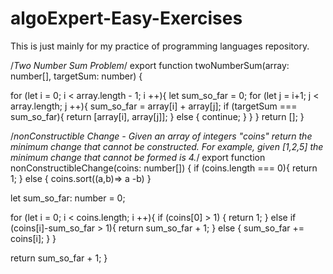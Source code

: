 # algoExpert-Easy-Exercises
This is just mainly for my practice of programming languages repository.

/*Two Number Sum Problem*/
export function twoNumberSum(array: number[], targetSum: number) {

  for (let i = 0; i < array.length - 1; i ++){
    let sum_so_far = 0;
    for (let j = i+1; j < array.length; j ++){
      sum_so_far = array[i] + array[j];
      if (targetSum === sum_so_far){
        return [array[i], array[j]];
      } else {
        continue;
      }
    }
  }
  return [];
}

/*nonConstructible Change - Given an array of integers "coins" return the minimum change that cannot be constructed. For example, given [1,2,5] the minimum change that cannot be formed is 4.*/
export function nonConstructibleChange(coins: number[]) {
  if (coins.length === 0){
    return 1;
  } else {
    coins.sort((a,b)=> a -b)
  }

  let sum_so_far: number = 0;

  for (let i = 0; i < coins.length; i ++){
    if (coins[0] > 1) {
      return 1;
    } else if (coins[i]-sum_so_far > 1){
      return sum_so_far + 1;
    } else {
      sum_so_far += coins[i];
    }
  }

  return sum_so_far + 1;
}

